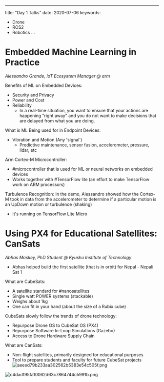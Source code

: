 ---
title: "Day 1 Talks"
date: 2020-07-06
keywords:
  - Drone
  - ROS2
  - Robotics
…

# Embedded Machine Learning in Practice
_Alessandro Grande, IoT Ecosystem Manager @ arm_

Benefits of ML on Embedded Devices:
- Security and Privacy
- Power and Cost
- Reliability
    - In a real-time situation, you want to ensure that your actions are happening "right away" and you do not want to make decisions that are delayed from what you are doing.

What is ML Being used for in Endpoint Devices:
- Vibration and Motion (Any 'signal')
    - Predictive maintenance, sensor fusion, accelerometer, pressure, lidar, etc

Arm Cortex-M Microcontroller:
- #microcontroller that is used for ML or neural networks on embedded devices
- Works together with #TensorFlow lite (an effort to make TensorFlow work on ARM processors)

Turbulence Recognition:
In the demo, Alessandro showed how the Cortex-M took in data from the accelerometer to determine if a particular motion is an UpDown motion or turbulence (shaking)
- It's running on TensorFlow Lite Micro

# Using PX4 for Educational Satellites: CanSats
_Abhas Maskey, PhD Student @ Kyushu Institute of Technology_

- Abhas helped build the first satellite (that is in orbit) for Nepal - Nepali Sat 1

What are CubeSats:
- A satellite standard for #nanosatellites
- Single watt POWER systems (stackable)
- Weighs about 1kg
- One can fit in your hand (about the size of a Rubix cube)

CubeSats slowly follow the trends of drone technology:
- Repurpose Drone OS to CubeSat OS (PX4)
- Repurpose Software In-Loop Simulations (Gazebo)
- Access to Drone Hardware Supply Chain

What are CanSats:
- Non-flight satellites, primarily designed for educational purposes
- Tool to prepare students and faculty for future CubeSat projects 
![aeeed79b233aa302562b5383e54c505f.png](aeeed79b233aa302562b5383e54c505f.png) 

![c4dadf95fa10062d63c7864744c5991b.png](c4dadf95fa10062d63c7864744c5991b.png)
